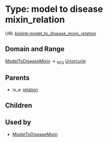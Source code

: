 
# Type: model to disease mixin_relation




URI: [biolink:model_to_disease_mixin_relation](https://w3id.org/biolink/vocab/model_to_disease_mixin_relation)


## Domain and Range

[ModelToDiseaseMixin](ModelToDiseaseMixin.md) ->  <sub>REQ</sub> [Uriorcurie](types/Uriorcurie.md)

## Parents

 *  is_a: [relation](relation.md)

## Children


## Used by

 * [ModelToDiseaseMixin](ModelToDiseaseMixin.md)
